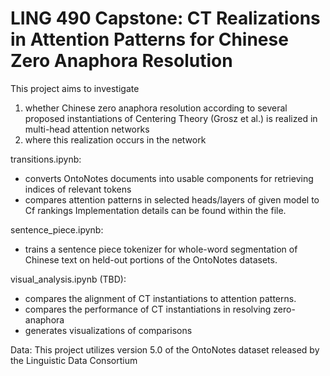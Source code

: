 # LING 490 Capstone: CT Realizations in Attention Patterns for Chinese Zero Anaphora Resolution

This project aims to investigate 
1) whether Chinese zero anaphora resolution according to several proposed instantiations of Centering Theory (Grosz et al.) is realized in multi-head attention networks
2) where this realization occurs in the network

transitions.ipynb: 
* converts OntoNotes documents into usable components for retrieving indices of relevant tokens
* compares attention patterns in selected heads/layers of given model to Cf rankings
Implementation details can be found within the file.

sentence_piece.ipynb:
* trains a sentence piece tokenizer for whole-word segmentation of Chinese text on held-out portions of the OntoNotes datasets.

visual_analysis.ipynb (TBD):
* compares the alignment of CT instantiations to attention patterns. 
* compares the performance of CT instantiations in resolving zero-anaphora
* generates visualizations of comparisons

Data:
This project utilizes version 5.0 of the OntoNotes dataset released by the Linguistic Data Consortium


